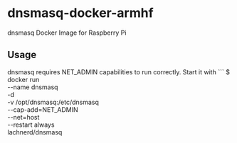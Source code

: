 # dnsmasq-docker-armhf
dnsmasq Docker Image for Raspberry Pi

## Usage
dnsmasq requires NET_ADMIN capabilities to run correctly.
Start it with 
    ```
   $ docker run \
   	--name dnsmasq \
   	-d \
   	-v /opt/dnsmasq:/etc/dnsmasq \
    --cap-add=NET_ADMIN \
    --net=host \
   	--restart always \
   	lachnerd/dnsmasq
   ```
